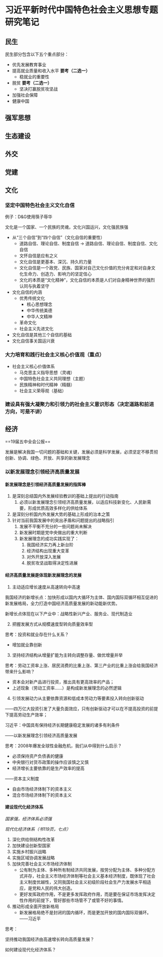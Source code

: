 # 习近平新时代中国特色社会主义思想专题研究笔记

## 民生

民生部分包含以下五个重点部分：

- 优先发展教育事业
- 提高就业质量和收入水平  **要考（二选一）**
  - 稳就业的重要性
- 脱贫  **要考（二选一）**
  - 坚决打赢脱贫攻坚战
- 加强社会保障
- 健康中国

## 强军思想

## 生态建设

## 外交

## 党建

## 文化

### 坚定中国特色社会主义文化自信

例子：D&G使用筷子辱华

文化是一个国家、一个民族的灵魂，文化兴国运兴，文化强民族强

- 从“三个自信”到“四个自信”（文化自信的重要性）
  - 道路自信、理论自信、制度自信 -> 道路自信、理论自信、制度自信、文化自信
  - 文怀自信是应有之义
  - 文化自信是更基本、深沉、持久的力量
  - 文化自信是一个政党、民族、国家对自己文化价值的充分肯定和对自身文化生命力、创造力、影响力的坚定信心
  - 文化的本质是“文化精神”，文化自信的本质是人们对自身精神世界的强烈认同与执着坚守
- 文化自信的内涵
  - 优秀传统文化
    - 核心思想理念
    - 中华传统美德
    - 中华人文精神
  - 革命文化
  - 社会主义先进文化
- 文化自信是其他三个自信的基础
- 文化自信事关国运兴衰

### 大力培育和践行社会主义核心价值观（重点）

- 社会主义核心价值体系
  - 马克思主义指导思想（灵魂）
  - 中国特色社会主义共同理想（主题）
  - 民族精神和时代精神（精髓）
  - 社会主义荣辱观（基础）

  

### 建设具有强大凝聚力和引领力的社会主义意识形态（决定道路和前进方向，可是不讲）

## 经济

==19届五中全会公报==

发展是解决我国一切问题的基础和关键，发展必须是科学发展，必须坚定不移贯彻创新、协调、绿色、开放、共享的新发展理念

### 以新发展理念引领经济高质量发展

#### 新发展理念是引领经济高质量发展的指挥棒

1. 是深刻总结国内外发展经验教训的基础上提出的行动指南
   1. 必须以新发展理念引领经济高质量发展，以适应科技新变化、人民新需要，形成优质高效多样化的供给体系
2. 是深刻分析国内外发展大势的基础上形成的治本之策
3. 针对当前我国发展中的突出矛盾和问题提出的战略指引
   1. 发展不平衡不充分的一些问题尚未解决
   2. 新发展时期是党中央做出的重大判断
   3. 新发展理念的成功实践实现了：
      1. 我国经济实力再上新台阶
      2. 经济结构出现重大变革
      3. 对外开放深入发展
      4. 脱贫攻坚战取得决定性进展

#### 经济高质量发展是体现新发展理念的发展

1. 主动适应增长速度从高速转向中高速

我国经济的新增长点：加快形成以国内大循环为主体、国内国际双循环相互促进的新发展格局，全力打造中国经济高质量发展的新动能新优势。

新增长点体现在以下产业中：战略性新兴产业、服务业、现代制造业



2. 把握发展方式从规模速度型转向质量效率型

思考：投资和就业存在什么关系？

- 增加就业靠创新



3. 坚持经济结构从增量扩能为主转向调整存量、做优增量并举

思考：劳动工资率上涨、居民消费的比重上涨、第三产业的比重上涨会给我国经济带来什么影响？

- 资本会对新产品进行投资，推出具有更高效率的产品；
- 上述现象（劳动工资率……）是构成新发展理念的必然逻辑



4. 引领发展动力从主要依靠资源和低成本劳动力等要素投入转向创新驱动

——四万亿大投资引发了大量负面效应，只有创新驱动才可以在不提高投资的前提下提高劳动生产效率；

习近平：中国具有保持经济长期健康稳定发展的诸多有利条件

——以新发展理念引领经济高质量发展

思考：2008年爆发全球性金融危机，我们从中得到什么启示？

- 必须保持资产负债表的健康
- 中央银行对货币政策的操作应该慎之又慎
- 经济增长主要依靠的是生产效率的提高

——资本主义制度

- 自由市场经济体制下的资本主义
- 混合市场经济体制下的资本主义

#### 建设现代化经济体系

*国家强，经济体系必须强*

*现代化经济体系（书119页，七点）*

1. 深化供给侧结构性改革
2. 加快建设创新型国家
3. 实施乡村振兴战略
4. 实施区域协调发展战略
5. 加快完善社会主义市场经济体制
   - 公有制为主体、多种所有制经济共同发展，按劳分配为主体、多种分配方式并存，社会主义市场经济体制等社会主义基本经济制度，既体现了社会主义制度优越性，又同我国社会主义初级阶段社会生产力发展水平相适应，是党和人民的伟大创造。
   - 更好发挥政府作用，不是更多发挥政府作用，而是要在保证市场发挥决定性作用的前提下，管好那些市场管不了或管不好的事情。
6. 推动形成全面开放新格局
   - 新发展格局绝不是封闭的国内循环，而是更加开放的国内国际双循环。——习近平

思考：

坚持推动我国经济由高速增长转向高质量发展？

如何建设现代化经济体系？